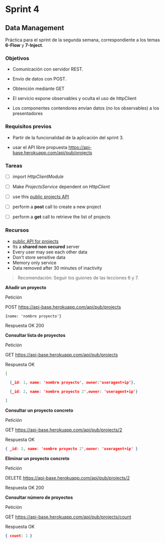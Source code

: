 # Sprint 4

## Data Management

Práctica para el sprint de la segunda semana, correspondiente a los temas **6-Flow** y **7-Inject**.

### Objetivos

- Comunicación con servidor REST.

- Envío de datos con POST.

- Obtención mediante GET

- El servicio expone observables y oculta el uso de httpClient

- Los componentes contendores envían datos (no los observables) a los presentadores

### Requisitos previos

- Partir de la funcionalidad de la aplicación del sprint 3.

- usar el API libre propuesta https://api-base.herokuapp.com/api/pub/projects



### Tareas

- [ ] import _HttpClientModule_
- [ ] Make *ProjectsService* dependent on _HttpClient_
- [ ] use this [public projects API]('https://api-base.herokuapp.com/api/pub/projects')
- [ ] perform a **post** call to create a new project
- [ ] perform a **get** call to retrieve the list of projects


### Recursos

- [public API for projects]('https://api-base.herokuapp.com/api/pub/projects')
- Its a **shared non secured** server
- Every user may see each other data
- Don't store sensitive data
- Memory only service
- Data removed after 30 minutes of inactivity

> Recomendación: Seguir los guiones de las lecciones 6 y 7.


**Añadir un proyecto**

Petición

POST https://api-base.herokuapp.com/api/pub/projects

`{name: 'nombre proyecto'}`

Respuesta OK 200



**Consultar lista de proyectos**

Petición

GET https://api-base.herokuapp.com/api/pub/projects

Respuesta OK

```json
[

  {_id: 1, name: 'nombre proyecto', owner:'useragent+ip'},

  {_id: 2, name: 'nombre proyecto 2',owner: 'useragent+ip'}

]
```



**Consultar un proyecto concreto**

Petición

GET https://api-base.herokuapp.com/api/pub/projects/2

Respuesta OK

```json
{ _id: 2, name: 'nombre proyecto 2',owner: 'useragent+ip' }
```


**Eliminar un proyecto concreto**

Petición

DELETE https://api-base.herokuapp.com/api/pub/projects/2

Respuesta OK 200



**Consultar número de proyectos**

Petición

GET https://api-base.herokuapp.com/api/pub/projects/count

Respuesta OK

```json
{ count: 1 }
```